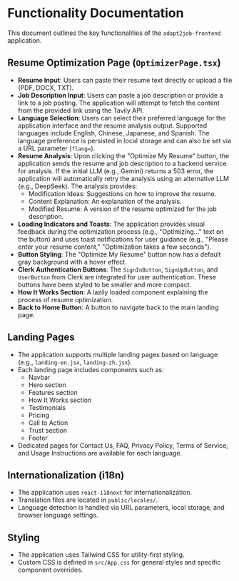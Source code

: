 # Functionality Documentation

This document outlines the key functionalities of the `adapt2job-frontend` application.

## Resume Optimization Page (`OptimizerPage.tsx`)

- **Resume Input**: Users can paste their resume text directly or upload a file (PDF, DOCX, TXT).
- **Job Description Input**: Users can paste a job description or provide a link to a job posting. The application will attempt to fetch the content from the provided link using the Tavily API.
- **Language Selection**: Users can select their preferred language for the application interface and the resume analysis output. Supported languages include English, Chinese, Japanese, and Spanish. The language preference is persisted in local storage and can also be set via a URL parameter (`?lang=`).
- **Resume Analysis**: Upon clicking the "Optimize My Resume" button, the application sends the resume and job description to a backend service for analysis. If the initial LLM (e.g., Gemini) returns a 503 error, the application will automatically retry the analysis using an alternative LLM (e.g., DeepSeek). The analysis provides:
    - Modification Ideas: Suggestions on how to improve the resume.
    - Content Explanation: An explanation of the analysis.
    - Modified Resume: A version of the resume optimized for the job description.
- **Loading Indicators and Toasts**: The application provides visual feedback during the optimization process (e.g., "Optimizing..." text on the button) and uses toast notifications for user guidance (e.g., "Please enter your resume content," "Optimization takes a few seconds").
- **Button Styling**: The "Optimize My Resume" button now has a default gray background with a hover effect.
- **Clerk Authentication Buttons**: The `SignInButton`, `SignUpButton`, and `UserButton` from Clerk are integrated for user authentication. These buttons have been styled to be smaller and more compact.
- **How It Works Section**: A lazily loaded component explaining the process of resume optimization.
- **Back to Home Button**: A button to navigate back to the main landing page.

## Landing Pages

- The application supports multiple landing pages based on language (e.g., `landing-en.jsx`, `landing-zh.jsx`).
- Each landing page includes components such as:
    - Navbar
    - Hero section
    - Features section
    - How It Works section
    - Testimonials
    - Pricing
    - Call to Action
    - Trust section
    - Footer
- Dedicated pages for Contact Us, FAQ, Privacy Policy, Terms of Service, and Usage Instructions are available for each language.

## Internationalization (i18n)

- The application uses `react-i18next` for internationalization.
- Translation files are located in `public/locales/`.
- Language detection is handled via URL parameters, local storage, and browser language settings.

## Styling

- The application uses Tailwind CSS for utility-first styling.
- Custom CSS is defined in `src/App.css` for general styles and specific component overrides.
